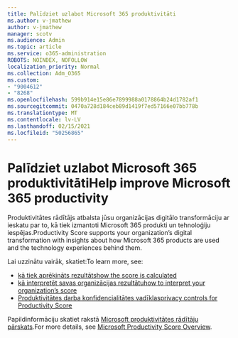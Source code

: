 ```yaml
---
title: Palīdziet uzlabot Microsoft 365 produktivitāti
ms.author: v-jmathew
author: v-jmathew
manager: scotv
ms.audience: Admin
ms.topic: article
ms.service: o365-administration
ROBOTS: NOINDEX, NOFOLLOW
localization_priority: Normal
ms.collection: Adm_O365
ms.custom:
- "9004612"
- "8268"
ms.openlocfilehash: 599b914e15e86e7899988a0178864b24d1782af1
ms.sourcegitcommit: 0470a728d184ceb89d1419f7ed57166e07bb778b
ms.translationtype: MT
ms.contentlocale: lv-LV
ms.lasthandoff: 02/15/2021
ms.locfileid: "50256865"
---
```

# <a name="help-improve-microsoft-365-productivity"></a><span data-ttu-id="dc360-102">Palīdziet uzlabot Microsoft 365 produktivitāti</span><span class="sxs-lookup"><span data-stu-id="dc360-102">Help improve Microsoft 365 productivity</span></span>

<span data-ttu-id="dc360-103">Produktivitātes rādītājs atbalsta jūsu organizācijas digitālo transformāciju ar ieskatu par to, kā tiek izmantoti Microsoft 365 produkti un tehnoloģiju iespējas.</span><span class="sxs-lookup"><span data-stu-id="dc360-103">Productivity Score supports your organization’s digital transformation with insights about how Microsoft 365 products are used and the technology experiences behind them.</span></span>

<span data-ttu-id="dc360-104">Lai uzzinātu vairāk, skatiet:</span><span class="sxs-lookup"><span data-stu-id="dc360-104">To learn more, see:</span></span>

- [<span data-ttu-id="dc360-105">kā tiek aprēķināts rezultāts</span><span class="sxs-lookup"><span data-stu-id="dc360-105">how the score is calculated</span></span>](https://docs.microsoft.com/microsoft-365/admin/productivity/productivity-score)
- [<span data-ttu-id="dc360-106">kā interpretēt savas organizācijas rezultātu</span><span class="sxs-lookup"><span data-stu-id="dc360-106">how to interpret your organization’s score</span></span>](https://docs.microsoft.com/microsoft-365/admin/productivity/productivity-score)
- [<span data-ttu-id="dc360-107">Produktivitātes darba konfidencialitātes vadīklas</span><span class="sxs-lookup"><span data-stu-id="dc360-107">privacy controls for Productivity Score</span></span>](https://docs.microsoft.com/microsoft-365/admin/productivity/privacy)

<span data-ttu-id="dc360-108">Papildinformāciju skatiet rakstā [Microsoft produktivitātes rādītāju pārskats](https://docs.microsoft.com/microsoft-365/admin/productivity/productivity-score).</span><span class="sxs-lookup"><span data-stu-id="dc360-108">For more details, see [Microsoft Productivity Score Overview](https://docs.microsoft.com/microsoft-365/admin/productivity/productivity-score).</span></span>
